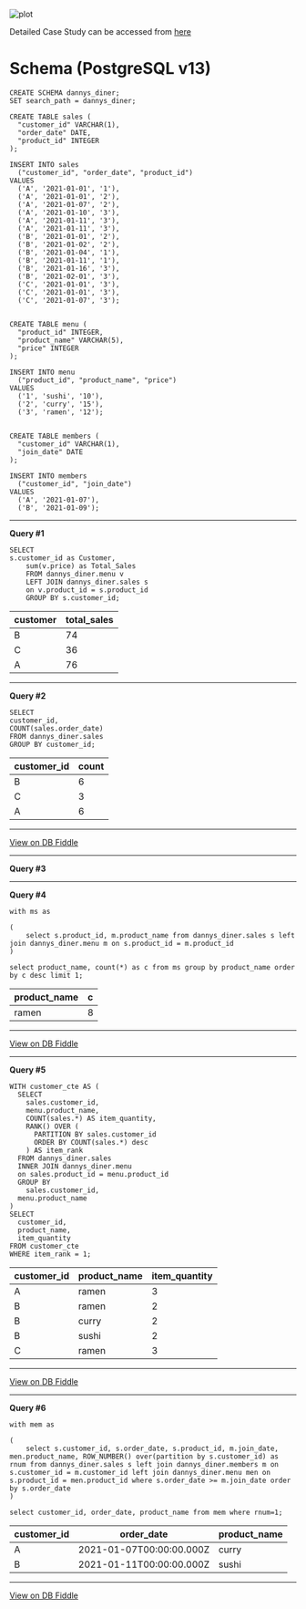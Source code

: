 ![plot](https://8weeksqlchallenge.com/images/case-study-designs/1.png)

Detailed Case Study can be accessed from [here](https://8weeksqlchallenge.com/case-study-1/)


# Schema (PostgreSQL v13)

    CREATE SCHEMA dannys_diner;
    SET search_path = dannys_diner;
    
    CREATE TABLE sales (
      "customer_id" VARCHAR(1),
      "order_date" DATE,
      "product_id" INTEGER
    );
    
    INSERT INTO sales
      ("customer_id", "order_date", "product_id")
    VALUES
      ('A', '2021-01-01', '1'),
      ('A', '2021-01-01', '2'),
      ('A', '2021-01-07', '2'),
      ('A', '2021-01-10', '3'),
      ('A', '2021-01-11', '3'),
      ('A', '2021-01-11', '3'),
      ('B', '2021-01-01', '2'),
      ('B', '2021-01-02', '2'),
      ('B', '2021-01-04', '1'),
      ('B', '2021-01-11', '1'),
      ('B', '2021-01-16', '3'),
      ('B', '2021-02-01', '3'),
      ('C', '2021-01-01', '3'),
      ('C', '2021-01-01', '3'),
      ('C', '2021-01-07', '3');
     
    
    CREATE TABLE menu (
      "product_id" INTEGER,
      "product_name" VARCHAR(5),
      "price" INTEGER
    );
    
    INSERT INTO menu
      ("product_id", "product_name", "price")
    VALUES
      ('1', 'sushi', '10'),
      ('2', 'curry', '15'),
      ('3', 'ramen', '12');
      
    
    CREATE TABLE members (
      "customer_id" VARCHAR(1),
      "join_date" DATE
    );
    
    INSERT INTO members
      ("customer_id", "join_date")
    VALUES
      ('A', '2021-01-07'),
      ('B', '2021-01-09');

---

**Query #1**

    SELECT 
    s.customer_id as Customer,
        sum(v.price) as Total_Sales
        FROM dannys_diner.menu v
        LEFT JOIN dannys_diner.sales s 
        on v.product_id = s.product_id
        GROUP BY s.customer_id;

| customer | total_sales |
| -------- | ----------- |
| B        | 74          |
| C        | 36          |
| A        | 76          |

---
**Query #2**

    SELECT 
    customer_id,
    COUNT(sales.order_date) 
    FROM dannys_diner.sales 
    GROUP BY customer_id;

| customer_id | count |
| ----------- | ----- |
| B           | 6     |
| C           | 3     |
| A           | 6     |

---

[View on DB Fiddle](https://www.db-fiddle.com/f/2rM8RAnq7h5LLDTzZiRWcd/485)

---
**Query #3** 


     
    

---

**Query #4**

    with ms as 
    
    (
    	select s.product_id, m.product_name from dannys_diner.sales s left join dannys_diner.menu m on s.product_id = m.product_id
    )
    
    select product_name, count(*) as c from ms group by product_name order by c desc limit 1;

| product_name | c   |
| ------------ | --- |
| ramen        | 8   |

---

[View on DB Fiddle](https://www.db-fiddle.com/f/2rM8RAnq7h5LLDTzZiRWcd/138)


---

**Query #5**

    WITH customer_cte AS (
      SELECT
        sales.customer_id,
        menu.product_name,
        COUNT(sales.*) AS item_quantity,
        RANK() OVER (
          PARTITION BY sales.customer_id
          ORDER BY COUNT(sales.*) desc
        ) AS item_rank
      FROM dannys_diner.sales
      INNER JOIN dannys_diner.menu 
      on sales.product_id = menu.product_id
      GROUP BY
        sales.customer_id,
      menu.product_name
    )
    SELECT
      customer_id,
      product_name,
      item_quantity
    FROM customer_cte
    WHERE item_rank = 1;

| customer_id | product_name | item_quantity |
| ----------- | ------------ | ------------- |
| A           | ramen        | 3             |
| B           | ramen        | 2             |
| B           | curry        | 2             |
| B           | sushi        | 2             |
| C           | ramen        | 3             |

---

[View on DB Fiddle](https://www.db-fiddle.com/f/2rM8RAnq7h5LLDTzZiRWcd/138)

---

**Query #6**

    with mem as
    
    (
    	select s.customer_id, s.order_date, s.product_id, m.join_date, men.product_name, ROW_NUMBER() over(partition by s.customer_id) as rnum from dannys_diner.sales s left join dannys_diner.members m on s.customer_id = m.customer_id left join dannys_diner.menu men on s.product_id = men.product_id where s.order_date >= m.join_date order by s.order_date 
    )
    
    select customer_id, order_date, product_name from mem where rnum=1;

| customer_id | order_date               | product_name |
| ----------- | ------------------------ | ------------ |
| A           | 2021-01-07T00:00:00.000Z | curry        |
| B           | 2021-01-11T00:00:00.000Z | sushi        |

---

[View on DB Fiddle](https://www.db-fiddle.com/f/2rM8RAnq7h5LLDTzZiRWcd/138)



<!-- with mem as

(
	select s.customer_id, s.order_date, s.product_id, m.join_date, men.product_name, ROW_NUMBER() over(partition by s.order_date) as rnum from dannys_diner.sales s left join dannys_diner.members m on s.customer_id = m.customer_id left join dannys_diner.menu men on s.product_id = men.product_id where s.order_date < m.join_date order by s.order_date desc
)

select * from mem
   -->
